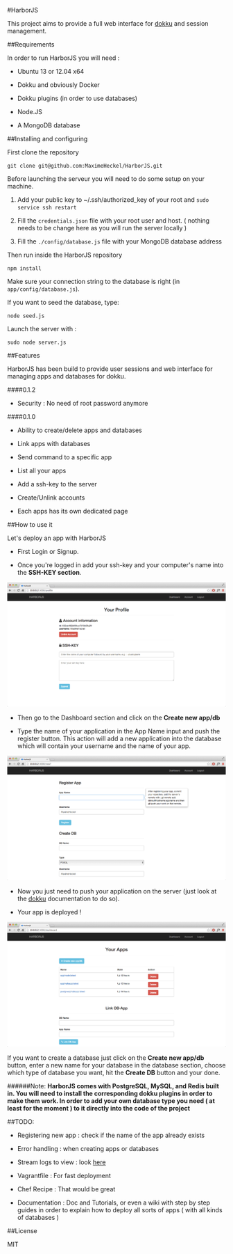 #HarborJS

This project aims to provide a full web interface for [dokku](https://github.com/progrium/dokku) and session management.

##Requirements

In order to run HarborJS you will need :

- Ubuntu 13 or 12.04 x64 

- Dokku and obviously Docker

- Dokku plugins (in order to use databases)

- Node.JS

- A MongoDB database 


##Installing and configuring


First clone the repository

```
git clone git@github.com:MaximeHeckel/HarborJS.git
```

Before launching the serveur you will need to do some setup on your machine.

1. Add your public key to ~/.ssh/authorized_key of your root and <code>sudo service ssh restart</code>

2. Fill the <code>credentials.json</code> file with your root user and host. ( nothing needs to be change here as you will run the server locally )

3. Fill the <code>./config/database.js</code> file with your MongoDB database address


Then run inside the HarborJS repository

```
npm install 

```

Make sure your connection string to the database is right (in `app/config/database.js`).

If you want to seed the database, type:

```
node seed.js
```

Launch the server with : 

```
sudo node server.js
```

##Features


HarborJS has been build to provide user sessions and web interface for managing apps and databases for dokku.

####0.1.2

- Security :  No need of root password anymore

####0.1.0

- Ability to create/delete apps and databases

- Link apps with databases

- Send command to a specific app

- List all your apps

- Add a ssh-key to the server

- Create/Unlink accounts

- Each apps has its own dedicated page


##How to use it


Let's deploy an app with HarborJS

- First Login or Signup. 

- Once you're logged in add your ssh-key and your computer's name into the **SSH-KEY section**.

<img src="/public/img/HarborJS.png">

- Then go to the Dashboard section and click on the **Create new app/db** 

- Type the name of your application in the App Name input
and push the register button. This action will add a new application into the database which will contain your username and the name of your app.

<img src="/public/img/HarborJS2.png">

- Now you just need to push your application on the server (just look at the [dokku](https://github.com/progrium/dokku) documentation to do so).

- Your app is deployed !

<img src="/public/img/HarborJS3.png">


If you want to create a database just click on the **Create new app/db** button, enter a new name for your database in the database section, choose which type of database you want, hit the **Create DB** button and your done.


######Note: 
<strong>HarborJS comes with PostgreSQL, MySQL, and Redis built in. You will need to install the corresponding dokku plugins in order to make them work. In order to add your own database type you need ( at least for the moment ) to it directly into the code of the project</strong> 

##TODO:


- Registering new app : check if the name of the app already exists

- Error handling : when creating apps or databases

- Stream logs to view : look [here](http://stackoverflow.com/questions/22594313/docker-api-show-container-logs-in-a-webpage)

- Vagrantfile : For fast deployment

- Chef Recipe : That would be great

- Documentation : Doc and Tutorials, or even a wiki with step by step guides in order to explain how to deploy all sorts of apps ( with all kinds of databases )


##License

MIT
